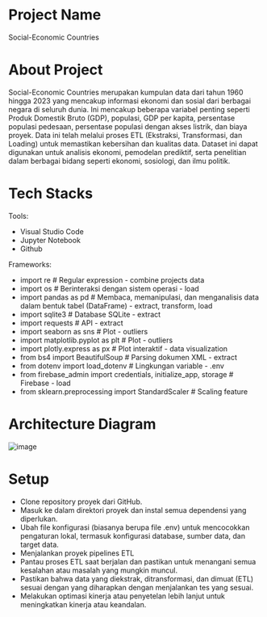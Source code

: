 # Project Name
Social-Economic Countries

# About Project
Social-Economic Countries merupakan kumpulan data dari tahun 1960 hingga 2023 yang mencakup informasi ekonomi dan sosial dari berbagai negara di seluruh dunia. Ini mencakup beberapa variabel penting seperti Produk Domestik Bruto (GDP), populasi, GDP per kapita, persentase populasi pedesaan, persentase populasi dengan akses listrik, dan biaya proyek. Data ini telah melalui proses ETL (Ekstraksi, Transformasi, dan Loading) untuk memastikan kebersihan dan kualitas data. Dataset ini dapat digunakan untuk analisis ekonomi, pemodelan prediktif, serta penelitian dalam berbagai bidang seperti ekonomi, sosiologi, dan ilmu politik.

# Tech Stacks
Tools:
- Visual Studio Code
- Jupyter Notebook
- Github

Frameworks:
- import re # Regular expression - combine projects data
- import os # Berinteraksi dengan sistem operasi - load
- import pandas as pd # Membaca, memanipulasi, dan menganalisis data dalam bentuk tabel (DataFrame) - extract, transform, load
- import sqlite3 # Database SQLite - extract
- import requests # API - extract
- import seaborn as sns # Plot - outliers
- import matplotlib.pyplot as plt # Plot - outliers
- import plotly.express as px # Plot interaktif - data visualization
- from bs4 import BeautifulSoup # Parsing dokumen XML - extract
- from dotenv import load_dotenv # Lingkungan variable - .env
- from firebase_admin import credentials, initialize_app, storage # Firebase - load
- from sklearn.preprocessing import StandardScaler # Scaling feature

# Architecture Diagram
![image](//Diagram%20ETL.png)

# Setup
- Clone repository proyek dari GitHub.
- Masuk ke dalam direktori proyek dan instal semua dependensi yang diperlukan.
- Ubah file konfigurasi (biasanya berupa file .env) untuk mencocokkan pengaturan lokal, termasuk konfigurasi database, sumber data, dan target data.
- Menjalankan proyek pipelines ETL
- Pantau proses ETL saat berjalan dan pastikan untuk menangani semua kesalahan atau masalah yang mungkin muncul.
- Pastikan bahwa data yang diekstrak, ditransformasi, dan dimuat (ETL) sesuai dengan yang diharapkan dengan menjalankan tes yang sesuai.
- Melakukan optimasi kinerja atau penyetelan lebih lanjut untuk meningkatkan kinerja atau keandalan.
